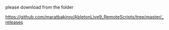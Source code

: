 please download from the folder 

https://github.com/maratbakirov/AbletonLive9_RemoteScripts/tree/master/_releases


